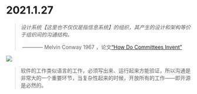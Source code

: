 # 2021.1.27

> *设计系统【这里也不仅仅是指信息系统】的组织，其产生的设计和架构等价于组织间的沟通结构。*
>
> ​                 ———— Melvin Conway  1967 ，论文[“How Do Committees Invent”](http://www.melconway.com/research/committees.html)

![](https://66.media.tumblr.com/09c9857d29a691be372df5bf6188f4fa/tumblr_paldgixZlJ1su40qeo1_1280.jpg)

> 软件的工作类似语言的工作，必须写出来、运行起来方能验证，所以沟通是非常大的一个重要环节，当复杂性起来的时候，开放所有的工作——即开源是必然的。